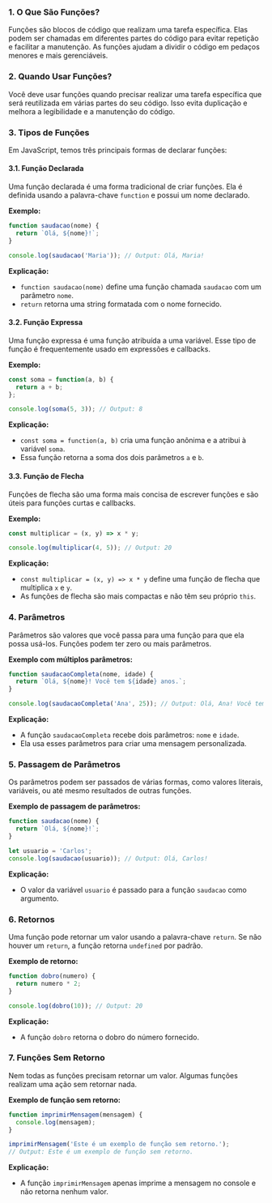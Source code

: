 ### 1. O Que São Funções?

Funções são blocos de código que realizam uma tarefa específica. Elas podem ser chamadas em diferentes partes do código para evitar repetição e facilitar a manutenção. As funções ajudam a dividir o código em pedaços menores e mais gerenciáveis.

### 2. Quando Usar Funções?

Você deve usar funções quando precisar realizar uma tarefa específica que será reutilizada em várias partes do seu código. Isso evita duplicação e melhora a legibilidade e a manutenção do código.

### 3. Tipos de Funções

Em JavaScript, temos três principais formas de declarar funções:

#### 3.1. Função Declarada

Uma função declarada é uma forma tradicional de criar funções. Ela é definida usando a palavra-chave `function` e possui um nome declarado.

**Exemplo:**

```javascript
function saudacao(nome) {
  return `Olá, ${nome}!`;
}

console.log(saudacao('Maria')); // Output: Olá, Maria!
```

**Explicação:**

- `function saudacao(nome)` define uma função chamada `saudacao` com um parâmetro `nome`.
- `return` retorna uma string formatada com o nome fornecido.

#### 3.2. Função Expressa

Uma função expressa é uma função atribuída a uma variável. Esse tipo de função é frequentemente usado em expressões e callbacks.

**Exemplo:**

```javascript
const soma = function(a, b) {
  return a + b;
};

console.log(soma(5, 3)); // Output: 8
```

**Explicação:**

- `const soma = function(a, b)` cria uma função anônima e a atribui à variável `soma`.
- Essa função retorna a soma dos dois parâmetros `a` e `b`.

#### 3.3. Função de Flecha

Funções de flecha são uma forma mais concisa de escrever funções e são úteis para funções curtas e callbacks.

**Exemplo:**

```javascript
const multiplicar = (x, y) => x * y;

console.log(multiplicar(4, 5)); // Output: 20
```

**Explicação:**

- `const multiplicar = (x, y) => x * y` define uma função de flecha que multiplica `x` e `y`.
- As funções de flecha são mais compactas e não têm seu próprio `this`.

### 4. Parâmetros

Parâmetros são valores que você passa para uma função para que ela possa usá-los. Funções podem ter zero ou mais parâmetros.

**Exemplo com múltiplos parâmetros:**

```javascript
function saudacaoCompleta(nome, idade) {
  return `Olá, ${nome}! Você tem ${idade} anos.`;
}

console.log(saudacaoCompleta('Ana', 25)); // Output: Olá, Ana! Você tem 25 anos.
```

**Explicação:**

- A função `saudacaoCompleta` recebe dois parâmetros: `nome` e `idade`.
- Ela usa esses parâmetros para criar uma mensagem personalizada.

### 5. Passagem de Parâmetros

Os parâmetros podem ser passados de várias formas, como valores literais, variáveis, ou até mesmo resultados de outras funções.

**Exemplo de passagem de parâmetros:**

```javascript
function saudacao(nome) {
  return `Olá, ${nome}!`;
}

let usuario = 'Carlos';
console.log(saudacao(usuario)); // Output: Olá, Carlos!
```

**Explicação:**

- O valor da variável `usuario` é passado para a função `saudacao` como argumento.

### 6. Retornos

Uma função pode retornar um valor usando a palavra-chave `return`. Se não houver um `return`, a função retorna `undefined` por padrão.

**Exemplo de retorno:**

```javascript
function dobro(numero) {
  return numero * 2;
}

console.log(dobro(10)); // Output: 20
```

**Explicação:**

- A função `dobro` retorna o dobro do número fornecido.

### 7. Funções Sem Retorno

Nem todas as funções precisam retornar um valor. Algumas funções realizam uma ação sem retornar nada.

**Exemplo de função sem retorno:**

```javascript
function imprimirMensagem(mensagem) {
  console.log(mensagem);
}

imprimirMensagem('Este é um exemplo de função sem retorno.'); 
// Output: Este é um exemplo de função sem retorno.
```

**Explicação:**

- A função `imprimirMensagem` apenas imprime a mensagem no console e não retorna nenhum valor.


